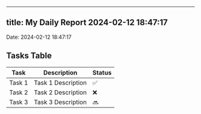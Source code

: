
---
title: My Daily Report 2024-02-12 18:47:17
---

Date: 2024-02-12 18:47:17

## Tasks Table

| Task | Description | Status |
|------|-------------|--------|
| Task 1 | Task 1 Description | ✅ |
| Task 2 | Task 2 Description | ❌ |
| Task 3 | Task 3 Description | 🔜 |

